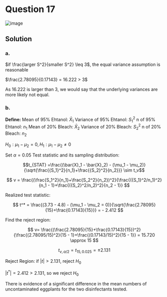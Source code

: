 # Question 17
![image](https://github.com/user-attachments/assets/6be688d9-71a8-493a-bd01-0cdd17b19ef6)

## Solution
### a.
$if \frac{larger S^2}{smaller S^2} \leq 3$, the equal variance assumption is reasonable

$\frac{2.78095}{0.17143} = 16.222 > 3$

As 16.222 is larger than 3, we would say that the underlying variances are more likely not equal.

### b.
**Define:**
Mean of 95% Ehtanol: $\bar{X}_1$
Variance of 95% Ehtanol: ${S_1}^2$
n of 95% Ehtanol: $n_1$
Mean of 20% Bleach: $\bar{X}_2$
Variance of 20% Bleach: ${S_2}^2$
n of 20% Bleach: $n_2$

$H_0: \mu_1 - \mu_2 = 0, H_1: \mu_1 - \mu_2 \neq 0$

Set $\alpha = 0.05$
Test statistic and its sampling distribution:

$$t_{STAT} =\frac{(\bar{X}_1 - \bar{X}_2) - (\mu_1 - \mu_2)}{\sqrt{\frac{{S_1}^2}{n_1}+\frac{{S_2}^2}{n_2}}} \sim t_v$$

$$
v  = \frac{(\frac{S_1^2}{n_1}+\frac{S_2^2}{n_2})^2}{\frac{({S_1}^2/n_1)^2}{n_1 - 1}+\frac{({S_2}^2/n_2)^2}{n_2 - 1}}
$$

Realized test statistic:

$$
t^* = \frac{(3.73 - 4.8) - (\mu_1 - \mu_2 = 0)}{\sqrt{\frac{2.78095}{15}+\frac{0.17143}{15}}} = - 2.412
$$

Find the reject region:

$$
v= \frac{(\frac{2.78095}{15}+\frac{0.17143}{15})^2}{\frac{(2.78095/15)^2}{15 - 1}+\frac{(0.17143/15)^2}{15 - 1}} = 15.720 \approx 15
$$

$$t_{v,\alpha / 2} = t_{15,0.025} = \pm 2.131$$

Reject Region:
if $|t|>2.131$, reject $H_0$

$|t^*| = 2.412 > 2.131,$ so we reject $H_0$

There is evidence of a significant difference in the mean numbers of uncontaminated eggplants for the two disinfectants tested.

